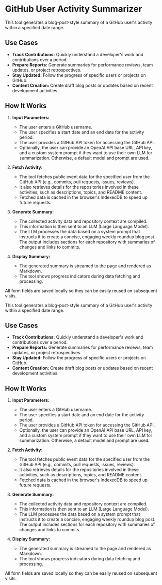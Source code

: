 # GitHub User Activity Summarizer

This tool generates a blog-post-style summary of a GitHub user's activity within a specified date range.

## Use Cases

- **Track Contributions:** Quickly understand a developer's work and contributions over a period.
- **Prepare Reports:** Generate summaries for performance reviews, team updates, or project retrospectives.
- **Stay Updated:** Follow the progress of specific users or projects on GitHub.
- **Content Creation:** Create draft blog posts or updates based on recent development activities.

## How It Works

1.  **Input Parameters:**
    *   The user enters a GitHub username.
    *   The user specifies a start date and an end date for the activity period.
    *   The user provides a GitHub API token for accessing the GitHub API.
    *   Optionally, the user can provide an OpenAI API base URL, API key, and a custom system prompt if they want to use their own LLM for summarization. Otherwise, a default model and prompt are used.

2.  **Fetch Activity:**
    *   The tool fetches public event data for the specified user from the GitHub API (e.g., commits, pull requests, issues, reviews).
    *   It also retrieves details for the repositories involved in these activities, such as descriptions, topics, and README content.
    *   Fetched data is cached in the browser's IndexedDB to speed up future requests.

3.  **Generate Summary:**
    *   The collected activity data and repository context are compiled.
    *   This information is then sent to an LLM (Large Language Model).
    *   The LLM processes the data based on a system prompt that instructs it to create a concise, engaging weekly roundup blog post. The output includes sections for each repository with summaries of changes and links to commits.

4.  **Display Summary:**
    *   The generated summary is streamed to the page and rendered as Markdown.
    *   The tool shows progress indicators during data fetching and processing.

All form fields are saved locally so they can be easily reused on subsequent visits.

This tool generates a blog-post-style summary of a GitHub user's activity within a specified date range.

## Use Cases

- **Track Contributions:** Quickly understand a developer's work and contributions over a period.
- **Prepare Reports:** Generate summaries for performance reviews, team updates, or project retrospectives.
- **Stay Updated:** Follow the progress of specific users or projects on GitHub.
- **Content Creation:** Create draft blog posts or updates based on recent development activities.

## How It Works

1.  **Input Parameters:**
    *   The user enters a GitHub username.
    *   The user specifies a start date and an end date for the activity period.
    *   The user provides a GitHub API token for accessing the GitHub API.
    *   Optionally, the user can provide an OpenAI API base URL, API key, and a custom system prompt if they want to use their own LLM for summarization. Otherwise, a default model and prompt are used.

2.  **Fetch Activity:**
    *   The tool fetches public event data for the specified user from the GitHub API (e.g., commits, pull requests, issues, reviews).
    *   It also retrieves details for the repositories involved in these activities, such as descriptions, topics, and README content.
    *   Fetched data is cached in the browser's IndexedDB to speed up future requests.

3.  **Generate Summary:**
    *   The collected activity data and repository context are compiled.
    *   This information is then sent to an LLM (Large Language Model).
    *   The LLM processes the data based on a system prompt that instructs it to create a concise, engaging weekly roundup blog post. The output includes sections for each repository with summaries of changes and links to commits.

4.  **Display Summary:**
    *   The generated summary is streamed to the page and rendered as Markdown.
    *   The tool shows progress indicators during data fetching and processing.

All form fields are saved locally so they can be easily reused on subsequent visits.
